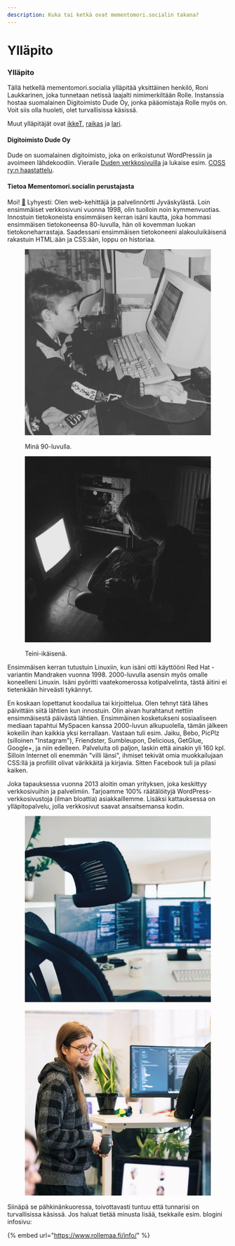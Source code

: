 ```yaml
---
description: Kuka tai ketkä ovat mementomori.socialin takana?
---
```


# Ylläpito

### Ylläpito

Tällä hetkellä mementomori.socialia ylläpitää yksittäinen henkilö, Roni Laukkarinen, joka tunnetaan netissä laajalti nimimerkiltään Rolle. Instanssia hostaa suomalainen Digitoimisto Dude Oy, jonka pääomistaja Rolle myös on. Voit siis olla huoleti, olet turvallisissa käsissä.

Muut ylläpitäjät ovat [ikkeT](https://mementomori.social/@ikkeT), [raikas](https://mementomori.social/@raikas) ja [lari](https://suomi.social/@lari).

#### Digitoimisto Dude Oy

Dude on suomalainen digitoimisto, joka on erikoistunut WordPressiin ja avoimeen lähdekoodiin. Vieraile [Duden verkkosivuilla](https://www.dude.fi/) ja lukaise esim. [COSS ry:n haastattelu](https://coss.fi/blogi/dudella-avoin-lahdekoodi-ja-aktiivinen-osallistuminen-yhteison-toimintaan-ovat-osa-menestysta/).

#### Tietoa Mementomori.socialin perustajasta

Moi! [👋](https://emojipedia.org/waving-hand/) Lyhyesti: Olen web-kehittäjä ja palvelinnörtti Jyväskylästä. Loin ensimmäiset verkkosivuni vuonna 1998, olin tuolloin noin kymmenvuotias. Innostuin tietokoneista ensimmäisen kerran isäni kautta, joka hommasi ensimmäisen tietokoneensa 80-luvulla, hän oli kovemman luokan tietokoneharrastaja. Saadessani ensimmäisen tietokoneeni alakouluikäisenä rakastuin HTML:ään ja CSS:ään, loppu on historiaa.

<div><figure><img src="../../.gitbook/assets/12105235_943702072368501_1524969687_n.jpg" alt="About a 10 year old boy on an old computer."><figcaption><p>Minä 90-luvulla.</p></figcaption></figure> <figure><img src="../../.gitbook/assets/17076825_261244047663581_5556737810351783936_n.jpg" alt="A teenager sitting in a dark room, only computer screen lighting it. Open PC case beside him."><figcaption><p>Teini-ikäisenä.</p></figcaption></figure></div>

Ensimmäisen kerran tutustuin Linuxiin, kun isäni otti käyttööni Red Hat -variantin Mandraken vuonna 1998. 2000-luvulla asensin myös omalle koneelleni Linuxin. Isäni pyöritti vaatekomerossa kotipalvelinta, tästä äitini ei tietenkään hirveästi tykännyt.

En koskaan lopettanut koodailua tai kirjoittelua. Olen tehnyt tätä lähes päivittäin siitä lähtien kun innostuin. Olin aivan hurahtanut nettiin ensimmäisestä päivästä lähtien. Ensimmäinen kosketukseni sosiaaliseen mediaan tapahtui MySpacen kanssa 2000-luvun alkupuolella, tämän jälkeen kokeilin ihan kaikkia yksi kerrallaan. Vastaan tuli esim. Jaiku, Bebo, PicPlz (silloinen "Instagram"), Friendster, Sumbleupon, Delicious, GetGlue, Google+, ja niin edelleen. Palveluita oli paljon, laskin että ainakin yli 160 kpl. Silloin Internet oli enemmän "villi länsi", ihmiset tekivät omia muokkailujaan CSS:llä ja profiilit olivat värikkäitä ja kirjavia. Sitten Facebook tuli ja pilasi kaiken.

Joka tapauksessa vuonna 2013 aloitin oman yrityksen, joka keskittyy verkkosivuihin ja palvelimiin. Tarjoamme 100% räätälöityjä WordPress-verkkosivustoja (ilman bloattia) asiakkaillemme. Lisäksi kattauksessa on ylläpitopalvelu, jolla verkkosivut saavat ansaitsemansa kodin.

<div><figure><img src="../../.gitbook/assets/34358023_206947129931035_4619867093607645184_n.jpg" alt=""><figcaption></figcaption></figure> <figure><img src="../../.gitbook/assets/356614246_203790712635260_1332227728470674466_n.jpeg" alt=""><figcaption></figcaption></figure></div>

Siinäpä se pähkinänkuoressa, toivottavasti tuntuu että tunnarisi on turvallisissa käsissä. Jos haluat tietää minusta lisää, tsekkaile esim. blogini infosivu:

{% embed url="https://www.rollemaa.fi/info/" %}
